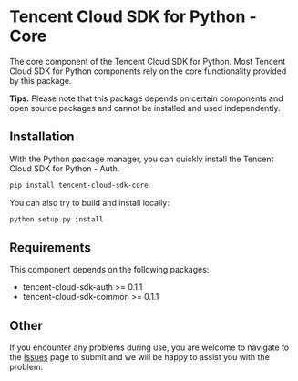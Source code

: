 # Tencent Cloud SDK for Python - Core
The core component of the Tencent Cloud SDK for Python. Most Tencent Cloud SDK for Python components rely on the core functionality provided by this package.

**Tips:** Please note that this package depends on certain components and open source packages and cannot be installed and used independently.

## Installation
With the Python package manager, you can quickly install the Tencent Cloud SDK for Python - Auth.

```bash
pip install tencent-cloud-sdk-core
```

You can also try to build and install locally:

```bash
python setup.py install
```

## Requirements
This component depends on the following packages:

 - tencent-cloud-sdk-auth >= 0.1.1
 - tencent-cloud-sdk-common >= 0.1.1

## Other
If you encounter any problems during use, you are welcome to navigate to the [Issues](https://github.com/nobody-night/tencent-cloud-sdk-python/issues) page to submit and we will be happy to assist you with the problem.
